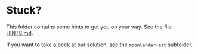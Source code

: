 Stuck?
======

This folder contains some hints to get you on your way. See the file [HINTS.md](HINTS.md).

If you want to take a peek at our solution, see the `moonlander-ast` subfolder.
